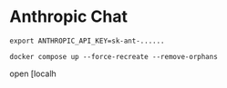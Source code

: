 # Anthropic Chat

```shell
export ANTHROPIC_API_KEY=sk-ant-......

docker compose up --force-recreate --remove-orphans
```

open [localh